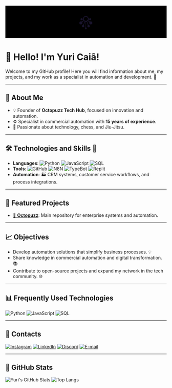 ![Welcome to my GitHub](https://github.com/yuricainan/yuricainan/blob/main/Wallpaper%20(1000%20x%20200%20px).png)

# 👋 Hello! I'm Yuri Caiã!

Welcome to my GitHub profile! Here you will find information about me, my projects, and my work as a specialist in automation and development. 🚀

---

## 📜 About Me
- 💡 Founder of **Octopuzz Tech Hub**, focused on innovation and automation.
- ⚙️ Specialist in commercial automation with **15 years of experience**.
- 🧠 Passionate about technology, chess, and Jiu-Jitsu.

---

## 🛠️ Technologies and Skills 🚀
- **Languages**:
  ![Python](https://img.shields.io/badge/-Python-3776AB?style=for-the-badge&logo=python&logoColor=white)
  ![JavaScript](https://img.shields.io/badge/-JavaScript-F7DF1E?style=for-the-badge&logo=javascript&logoColor=black)
  ![SQL](https://img.shields.io/badge/-SQL-4479A1?style=for-the-badge&logo=postgresql&logoColor=white)
- **Tools**:
  ![GitHub](https://img.shields.io/badge/-GitHub-181717?style=for-the-badge&logo=github&logoColor=white)
  ![N8N](https://img.shields.io/badge/-N8N-0E0E0E?style=for-the-badge&logo=n8n&logoColor=white)
  ![TypeBot](https://img.shields.io/badge/-TypeBot-0E76A8?style=for-the-badge)
  ![Replit](https://img.shields.io/badge/-Replit-667881?style=for-the-badge&logo=replit&logoColor=white)
- **Automation**:
  🏭 CRM systems, customer service workflows, and process integrations.

---

## 🌟 Featured Projects
- [📂 **Octopuzz**](https://github.com/yuricainan/octopuzz): Main repository for enterprise systems and automation.

---

## 📈 Objectives
- Develop automation solutions that simplify business processes. 💡
- Share knowledge in commercial automation and digital transformation. 📚
- Contribute to open-source projects and expand my network in the tech community. 🌐

---

## 📊 Frequently Used Technologies
![Python](https://img.shields.io/badge/-Python-3776AB?style=for-the-badge&logo=python&logoColor=white)
![JavaScript](https://img.shields.io/badge/-JavaScript-F7DF1E?style=for-the-badge&logo=javascript&logoColor=black)
![SQL](https://img.shields.io/badge/-SQL-4479A1?style=for-the-badge&logo=postgresql&logoColor=white)

---

## 🔗 Contacts
[![Instagram](https://img.shields.io/badge/-Instagram-E4405F?style=for-the-badge&logo=instagram&logoColor=white)](https://instagram.com/yuricainan) 
[![LinkedIn](https://img.shields.io/badge/-LinkedIn-0077B5?style=for-the-badge&logo=linkedin&logoColor=white)](https://linkedin.com/in/yuricainan)
[![Discord](https://img.shields.io/badge/-Discord-5865F2?style=for-the-badge&logo=discord&logoColor=white)](https://discordapp.com/users/yuricainan)
[![E-mail](https://img.shields.io/badge/-E--mail-D14836?style=for-the-badge&logo=gmail&logoColor=white)](mailto:yuricainan@email.com)

---

## 🚀 GitHub Stats
![Yuri's GitHub Stats](https://github-readme-stats.vercel.app/api?username=yuricainan&show_icons=true&theme=radical)
![Top Langs](https://github-readme-stats.vercel.app/api/top-langs/?username=yuricainan&layout=compact&theme=radical)
